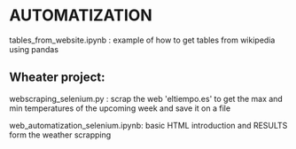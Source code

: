 # AUTOMATIZATION

tables_from_website.ipynb : example of how to get tables from wikipedia using pandas
## Wheater project:

webscraping_selenium.py : scrap the web 'eltiempo.es' to get the max and min temperatures of the upcoming week and save it on a file

web_automatization_selenium.ipynb: basic HTML introduction and RESULTS form the weather scrapping

